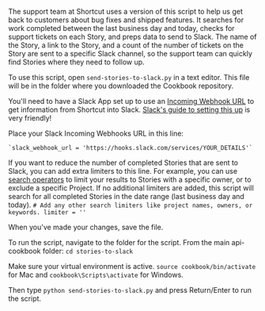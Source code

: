 The support team at Shortcut uses a version of this script to help us get back to customers about bug fixes and shipped features. It searches for work completed between the last business day and today, checks for support tickets on each Story, and preps data to send to Slack. The name of the Story, a link to the Story, and a count of the number of tickets on the Story are sent to a specific Slack channel, so the support team can quickly find Stories where they need to follow up.

To use this script, open `send-stories-to-slack.py` in a text editor. This file will be in the folder where you downloaded the Cookbook repository.

You'll need to have a Slack App set up to use an [Incoming Webhook URL](https://api.slack.com/incoming-webhooks) to get information from Shortcut into Slack. [Slack's guide to setting this up](https://api.slack.com/slack-apps) is very friendly!

Place your Slack Incoming Webhooks URL in this line:

    `slack_webhook_url = 'https://hooks.slack.com/services/YOUR_DETAILS'`


If you want to reduce the number of completed Stories that are sent to Slack, you can add extra limiters to this line. For example, you can use [search operators](https://help.shortcut.com/hc/en-us/articles/360000046646-Search-Operators) to limit your results to Stories with a specific owner, or to exclude a specific Project.
If no additional limiters are added, this script will search for all completed Stories in the date range (last business day and today).
`# Add any other search limiters like project names, owners, or keywords.
    limiter = ''`

When you've made your changes, save the file.

To run the script, navigate to the folder for the script.
From the main api-cookbook folder:
`cd stories-to-slack`

Make sure your virtual environment is active. `source cookbook/bin/activate` for Mac and `cookbook\Scripts\activate` for Windows.

Then type `python send-stories-to-slack.py` and press Return/Enter to run the script.
